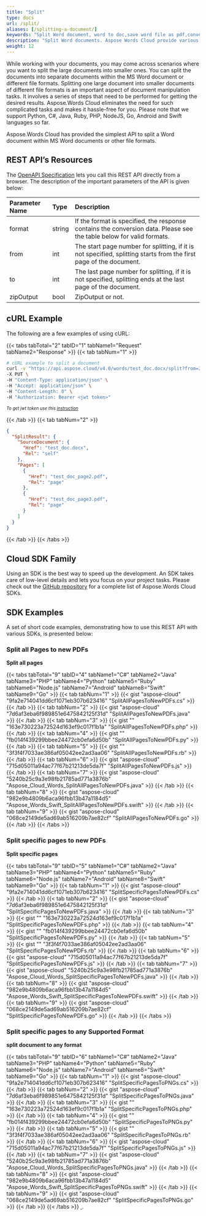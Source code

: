 ```yaml
---
title: "Split"
type: docs
url: /split/
aliases: [/splitting-a-document/]
keywords: "Split Word document, word to doc,save word file as pdf,convert word document to html,word doc to html,convert pdf to word,tiff file,Python, C#, Java, Ruby, PHP, NodeJS, Go, Android, Swift"
description: "Split Word documents. Aspose Words Cloud provide various SDKs to split files."
weight: 12
---
```


While working with your documents, you may come across scenarios where you want to split the large documents into smaller ones. You can split the documents into separate documents within the MS Word document or different file formats. Splitting one large document into smaller documents of different file formats is an important aspect of document manipulation tasks. It involves a series of steps that need to be performed for getting the desired results. Aspose.Words Cloud eliminates the need for such complicated tasks and makes it hassle-free for you. Please note that we support Python, C#, Java, Ruby, PHP, NodeJS, Go, Android and Swift languages so far.

Aspose.Words Cloud has provided the simplest API to split a Word document within MS Word documents or other file formats.

## REST API’s Resources

The [OpenAPI Specification](https://apireference.aspose.cloud/words/#/Split/SplitDocument) lets you call this REST API directly from a browser. The description of the important parameters of the API is given below:

|Parameter Name|Type|Description|
| :- | :- | :- |
|format|string|If the format is specified, the response contains the conversion data. Please see the table below for valid formats.|
|from|int|The start page number for splitting, if it is not specified, splitting starts from the first page of the document.|
|to|int|The last page number for splitting, if it is not specified, splitting ends at the last page of the document.|
|zipOutput|bool|ZipOutput or not.|

## cURL Example

The following are a few examples of using cURL:

{{< tabs tabTotal="2" tabID="1" tabName1="Request" tabName2="Response" >}}
{{< tab tabNum="1" >}}

```bash
# cURL example to split a document
curl -v "https://api.aspose.cloud/v4.0/words/test_doc.docx/split?from=2&to=3&format=pdf" \
-X PUT \
-H "Content-Type: application/json" \
-H "Accept: application/json" \
-H "Content-Length: 0" \
-H "Authorization: Bearer <jwt token>"
```

<p style="margin:0;font-size:80%;font-style:italic">To get jwt token use this <a href="/getting-started/available-sdks/#curl">instruction</a></p>

{{< /tab >}}
{{< tab tabNum="2" >}}

```json
{
  "SplitResult": {
    "SourceDocument": {
      "Href": "test_doc.docx",
      "Rel": "self"
    },
    "Pages": [
      {
        "Href": "test_doc_page2.pdf",
        "Rel": "page"
      },
      {
        "Href": "test_doc_page3.pdf",
        "Rel": "page"
      }
    ]
  }
}
```

{{< /tab >}}
{{< /tabs >}}

## Cloud SDK Family

Using an SDK is the best way to speed up the development. An SDK takes care of low-level details and lets you focus on your project tasks. Please check out the [GitHub repository](https://github.com/aspose-words-cloud) for a complete list of Aspose.Words Cloud SDKs.

## SDK Examples

A set of short code examples, demonstrating how to use this REST API with various SDKs, is presented below:

### Split all Pages to new PDFs

**Split all pages**

{{< tabs tabTotal="9" tabID="4" tabName1="C#" tabName2="Java" tabName3="PHP" tabName4="Python" tabName5="Ruby" tabName6="Node.js" tabName7="Android" tabName8="Swift" tabName9="Go" >}}
{{< tab tabNum="1" >}}
{{< gist "aspose-cloud" "9fa2e714041dd6cf1071eb307b623416" "SplitAllPagesToNewPDFs.cs" >}}
{{< /tab >}}
{{< tab tabNum="2" >}}
{{< gist "aspose-cloud" "7d6af3eba6f989851e6475842125f31d" "SplitAllPagesToNewPDFs.java" >}}
{{< /tab >}}
{{< tab tabNum="3" >}}
{{< gist "" "163e730223a72524d163ef9c017f1b1a" "SplitAllPagesToNewPDFs.php" >}}
{{< /tab >}}
{{< tab tabNum="4" >}}
{{< gist "" "fb014f439299bbee24472cb0efa6d50b" "SplitAllPagesToNewPDFs.py" >}}
{{< /tab >}}
{{< tab tabNum="5" >}}
{{< gist "" "3f3f4f7033ae386af05042ee2ad3aa06" "SplitAllPagesToNewPDFs.rb" >}}
{{< /tab >}}
{{< tab tabNum="6" >}}
{{< gist "aspose-cloud" "715d05011a94ac77f67b21213de5da7f" "SplitAllPagesToNewPDFs.js" >}}
{{< /tab >}}
{{< tab tabNum="7" >}}
{{< gist "aspose-cloud" "5240b25c9a3e98fb21785ad771a3876b" "Aspose_Cloud_Words_SplitAllPagesToNewPDFs.java" >}}
{{< /tab >}}
{{< tab tabNum="8" >}}
{{< gist "aspose-cloud" "982e9b4809b6aca96fbb13b47a1184d5" "Aspose_Words_Swift_SplitAllPagesToNewPDFs.swift" >}}
{{< /tab >}}
{{< tab tabNum="9" >}}
{{< gist "aspose-cloud" "068ce2149de5ad69ab516209b7ae82cf" "SplitAllPagesToNewPDFs.go" >}}
{{< /tab >}}
{{< /tabs >}}
### Split specific pages to new PDFs

**Split specific pages**

{{< tabs tabTotal="9" tabID="5" tabName1="C#" tabName2="Java" tabName3="PHP" tabName4="Python" tabName5="Ruby" tabName6="Node.js" tabName7="Android" tabName8="Swift" tabName9="Go" >}}
{{< tab tabNum="1" >}}
{{< gist "aspose-cloud" "9fa2e714041dd6cf1071eb307b623416" "SplitSpecificPagesToNewPDFs.cs" >}}
{{< /tab >}}
{{< tab tabNum="2" >}}
{{< gist "aspose-cloud" "7d6af3eba6f989851e6475842125f31d" "SplitSpecificPagesToNewPDFs.java" >}}
{{< /tab >}}
{{< tab tabNum="3" >}}
{{< gist "" "163e730223a72524d163ef9c017f1b1a" "SplitSpecificPagesToNewPDFs.php" >}}
{{< /tab >}}
{{< tab tabNum="4" >}}
{{< gist "" "fb014f439299bbee24472cb0efa6d50b" "SplitSpecificPagesToNewPDFs.py" >}}
{{< /tab >}}
{{< tab tabNum="5" >}}
{{< gist "" "3f3f4f7033ae386af05042ee2ad3aa06" "SplitSpecificPagesToNewPDFs.rb" >}}
{{< /tab >}}
{{< tab tabNum="6" >}}
{{< gist "aspose-cloud" "715d05011a94ac77f67b21213de5da7f" "SplitSpecificPagesToNewPDFs.js" >}}
{{< /tab >}}
{{< tab tabNum="7" >}}
{{< gist "aspose-cloud" "5240b25c9a3e98fb21785ad771a3876b" "Aspose_Cloud_Words_SplitSpecificPagesToNewPDFs.java" >}}
{{< /tab >}}
{{< tab tabNum="8" >}}
{{< gist "aspose-cloud" "982e9b4809b6aca96fbb13b47a1184d5" "Aspose_Words_Swift_SplitSpecificPagesToNewPDFs.swift" >}}
{{< /tab >}}
{{< tab tabNum="9" >}}
{{< gist "aspose-cloud" "068ce2149de5ad69ab516209b7ae82cf" "SplitSpecificPagesToNewPDFs.go" >}}
{{< /tab >}}
{{< /tabs >}}
### Split specific pages to any Supported Format

**split document to any format**

{{< tabs tabTotal="9" tabID="6" tabName1="C#" tabName2="Java" tabName3="PHP" tabName4="Python" tabName5="Ruby" tabName6="Node.js" tabName7="Android" tabName8="Swift" tabName9="Go" >}}
{{< tab tabNum="1" >}}
{{< gist "aspose-cloud" "9fa2e714041dd6cf1071eb307b623416" "SplitSpecificPagesToPNGs.cs" >}}
{{< /tab >}}
{{< tab tabNum="2" >}}
{{< gist "aspose-cloud" "7d6af3eba6f989851e6475842125f31d" "SplitSpecificPagesToPNGs.java" >}}
{{< /tab >}}
{{< tab tabNum="3" >}}
{{< gist "" "163e730223a72524d163ef9c017f1b1a" "SplitSpecificPagesToPNGs.php" >}}
{{< /tab >}}
{{< tab tabNum="4" >}}
{{< gist "" "fb014f439299bbee24472cb0efa6d50b" "SplitSpecificPagesToPNGs.py" >}}
{{< /tab >}}
{{< tab tabNum="5" >}}
{{< gist "" "3f3f4f7033ae386af05042ee2ad3aa06" "SplitSpecificPagesToPNGs.rb" >}}
{{< /tab >}}
{{< tab tabNum="6" >}}
{{< gist "aspose-cloud" "715d05011a94ac77f67b21213de5da7f" "SplitSpecificPagesToPNGs.js" >}}
{{< /tab >}}
{{< tab tabNum="7" >}}
{{< gist "aspose-cloud" "5240b25c9a3e98fb21785ad771a3876b" "Aspose_Cloud_Words_SplitSpecificPagesToPNGs.java" >}}
{{< /tab >}}
{{< tab tabNum="8" >}}
{{< gist "aspose-cloud" "982e9b4809b6aca96fbb13b47a1184d5" "Aspose_Words_Swift_SplitSpecificPagesToPNGs.swift" >}}
{{< /tab >}}
{{< tab tabNum="9" >}}
{{< gist "aspose-cloud" "068ce2149de5ad69ab516209b7ae82cf" "SplitSpecificPagesToPNGs.go" >}}
{{< /tab >}}
{{< /tabs >}}
[ ](https://gist.github.com/aspose-words/d7482a8f2824fb669f7c31d8518ad13e#file-examples-ruby-splitresource-split_specific_pages_to_any_supported_format-rb).

